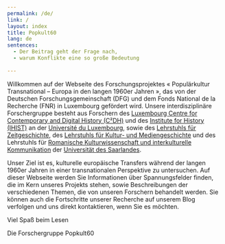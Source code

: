 ```yaml
---
permalink: /de/
link: /
layout: index
title: Popkult60
lang: de
sentences:
  - Der Beitrag geht der Frage nach,
  - warum Konflikte eine so große Bedeutung
 
---
```


Willkommen auf der Webseite des Forschungsprojektes « Populärkultur Transnational – Europa in den langen 1960er Jahren », das von der Deutschen Forschungsgemeinschaft (DFG) und dem Fonds National de la Recherche (FNR) in Luxembourg gefördert wird. Unsere interdisziplinäre Forschergruppe besteht aus Forschern des [Luxembourg Centre for Contemporary and Digital History (C²DH)](https://c2dh.uni.lu) und des  [Institute for History (IHIST)](https://history.uni.lu/) an der [Université du Luxembourg](https://wwwen.uni.lu/), sowie des [Lehrstuhls für Zeitgeschichte](https://www.uni-saarland.de/lehrstuhl/zeitgeschichte/hueser.html), des [Lehrstuhls für Kultur- und Mediengeschichte](http://www.kmg.uni-saarland.de) und  des Lehrstuhls für [Romanische Kulturwissenschaft und interkulturelle Kommunikation](https://www.uni-saarland.de/lehrstuhl/luesebrink.html) der [Universität des Saarlandes](https://www.uni-saarland.de/nc/startseite.html).

Unser Ziel ist es, kulturelle europäische Transfers während der langen 1960er Jahren in einer transnationalen Perspektive zu untersuchen. Auf dieser Webseite werden Sie Informationen über Spannungsfelder finden, die im Kern unseres Projekts stehen, sowie Beschreibungen der verschiedenen Themen, die von unseren Forschern behandelt werden. Sie können auch die Fortschritte unserer Recherche auf unserem Blog verfolgen und uns direkt kontaktieren, wenn Sie es möchten.

Viel Spaß beim Lesen

Die Forschergruppe Popkult60 

